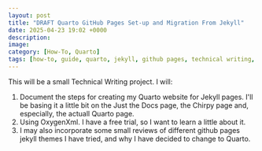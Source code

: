 ```yaml
---
layout: post
title: "DRAFT Quarto GitHub Pages Set-up and Migration From Jekyll"
date: 2025-04-23 19:02 +0000
description:
image:
category: [How-To, Quarto]
tags: [how-to, guide, quarto, jekyll, github pages, technical writing, oxygen xml]
---
```


This will be a small Technical Writing project. I will:

1. Document the steps for creating my Quarto website for Jekyll pages. I'll be basing it a little bit on the Just the Docs page, the Chirpy page and, especially, the actuall Quarto page.
2. Using OxygenXml. I have a free trial, so I want to learn a little about it.
3. I may also incorporate some small reviews of different github pages jekyll themes I have tried, and why I have decided to change to Quarto.